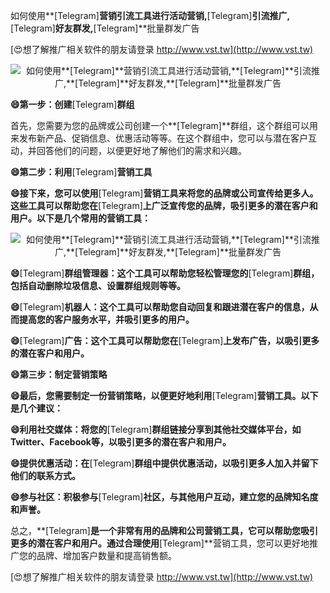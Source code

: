 如何使用**[Telegram]**营销引流工具进行活动营销,**[Telegram]**引流推广,**[Telegram]**好友群发,**[Telegram]**批量群发广告

[😍想了解推广相关软件的朋友请登录 http://www.vst.tw](http://www.vst.tw)

 <center><img src="https://vst.tw/MP4/tuiguang/png/2.png" alt="如何使用**[Telegram]**营销引流工具进行活动营销,**[Telegram]**引流推广,**[Telegram]**好友群发,**[Telegram]**批量群发广告"></center>

**😄第一步：创建**[Telegram]**群组**

首先，您需要为您的品牌或公司创建一个**[Telegram]**群组，这个群组可以用来发布新产品、促销信息、优惠活动等等。在这个群组中，您可以与潜在客户互动，并回答他们的问题，以便更好地了解他们的需求和兴趣。

**😄第二步：利用**[Telegram]**营销工具**

**😄接下来，您可以使用**[Telegram]**营销工具来将您的品牌或公司宣传给更多人。这些工具可以帮助您在**[Telegram]**上广泛宣传您的品牌，吸引更多的潜在客户和用户。以下是几个常用的营销工具：**

 <center><img src="https://vst.tw/MP4/tuiguang/png/3.png" alt="如何使用**[Telegram]**营销引流工具进行活动营销,**[Telegram]**引流推广,**[Telegram]**好友群发,**[Telegram]**批量群发广告"></center>

**😄**[Telegram]**群组管理器：这个工具可以帮助您轻松管理您的**[Telegram]**群组，包括自动删除垃圾信息、设置群组规则等等。**

**😄**[Telegram]**机器人：这个工具可以帮助您自动回复和跟进潜在客户的信息，从而提高您的客户服务水平，并吸引更多的用户。**

**😄**[Telegram]**广告：这个工具可以帮助您在**[Telegram]**上发布广告，以吸引更多的潜在客户和用户。**

**😄第三步：制定营销策略**

**😄最后，您需要制定一份营销策略，以便更好地利用**[Telegram]**营销工具。以下是几个建议：**

**😄利用社交媒体：将您的**[Telegram]**群组链接分享到其他社交媒体平台，如Twitter、Facebook等，以吸引更多的潜在客户和用户。**

**😄提供优惠活动：在**[Telegram]**群组中提供优惠活动，以吸引更多人加入并留下他们的联系方式。**

**😄参与社区：积极参与**[Telegram]**社区，与其他用户互动，建立您的品牌知名度和声誉。**

总之，**[Telegram]**是一个非常有用的品牌和公司营销工具，它可以帮助您吸引更多的潜在客户和用户。通过合理使用**[Telegram]**营销工具，您可以更好地推广您的品牌、增加客户数量和提高销售额。

[😍想了解推广相关软件的朋友请登录 http://www.vst.tw](http://www.vst.tw)




